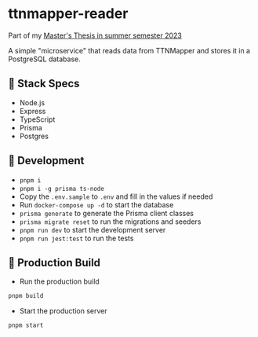 # ttnmapper-reader

Part of my [Master's Thesis in summer semester 2023](https://github.com/Bassadin/Master-Thesis-INM)

A simple "microservice" that reads data from TTNMapper and stores it in a PostgreSQL database.

## 🍔 Stack Specs

- Node.js
- Express
- TypeScript
- Prisma
- Postgres

## 🧬 Development

- `pnpm i`
- `pnpm i -g prisma ts-node`
- Copy the `.env.sample` to `.env` and fill in the values if needed
- Run `docker-compose up -d` to start the database
- `prisma generate` to generate the Prisma client classes
- `prisma migrate reset` to run the migrations and seeders
- `pnpm run dev` to start the development server
- `pnpm run jest:test` to run the tests

## 🚀 Production Build

- Run the production build

```bash
pnpm build
```

- Start the production server

```bash
pnpm start
```
